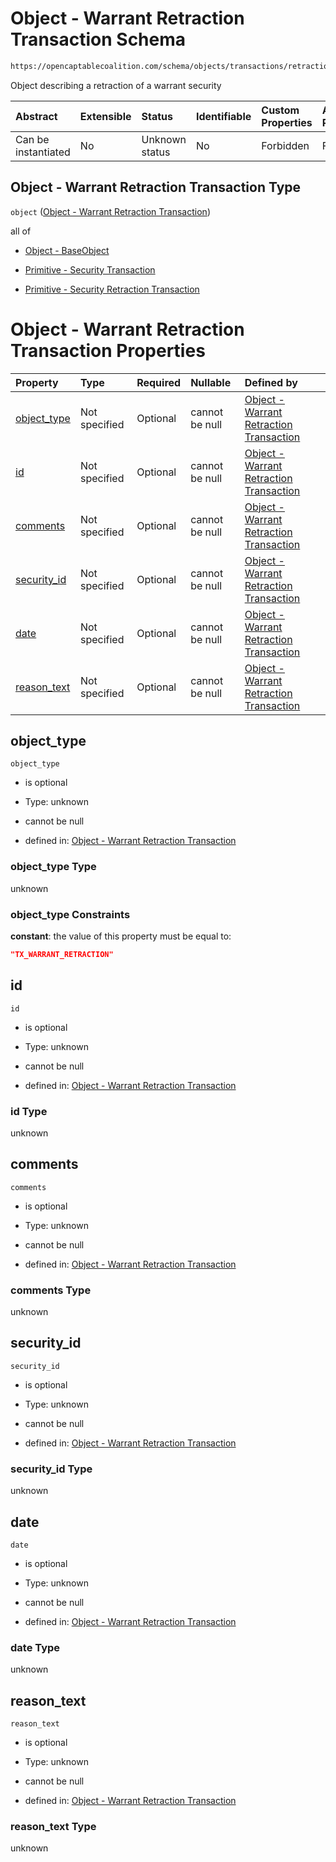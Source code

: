 # Object - Warrant Retraction Transaction Schema

```txt
https://opencaptablecoalition.com/schema/objects/transactions/retraction/warrant_retraction
```

Object describing a retraction of a warrant security

| Abstract            | Extensible | Status         | Identifiable | Custom Properties | Additional Properties | Access Restrictions | Defined In                                                                                                                         |
| :------------------ | :--------- | :------------- | :----------- | :---------------- | :-------------------- | :------------------ | :--------------------------------------------------------------------------------------------------------------------------------- |
| Can be instantiated | No         | Unknown status | No           | Forbidden         | Forbidden             | none                | [WarrantRetraction.schema.json](../../schema/objects/transactions/retraction/WarrantRetraction.schema.json "open original schema") |

## Object - Warrant Retraction Transaction Type

`object` ([Object - Warrant Retraction Transaction](warrantretraction.md))

all of

*   [Object - BaseObject](issuer-allof-object---baseobject.md "check type definition")

*   [Primitive - Security Transaction](convertibletransfer-allof-primitive---security-transaction.md "check type definition")

*   [Primitive - Security Retraction Transaction](convertibleretraction-allof-primitive---security-retraction-transaction.md "check type definition")

# Object - Warrant Retraction Transaction Properties

| Property                    | Type          | Required | Nullable       | Defined by                                                                                                                                                                                                   |
| :-------------------------- | :------------ | :------- | :------------- | :----------------------------------------------------------------------------------------------------------------------------------------------------------------------------------------------------------- |
| [object_type](#object_type) | Not specified | Optional | cannot be null | [Object - Warrant Retraction Transaction](warrantretraction-properties-object_type.md "https://opencaptablecoalition.com/schema/objects/transactions/retraction/warrant_retraction#/properties/object_type") |
| [id](#id)                   | Not specified | Optional | cannot be null | [Object - Warrant Retraction Transaction](warrantretraction-properties-id.md "https://opencaptablecoalition.com/schema/objects/transactions/retraction/warrant_retraction#/properties/id")                   |
| [comments](#comments)       | Not specified | Optional | cannot be null | [Object - Warrant Retraction Transaction](warrantretraction-properties-comments.md "https://opencaptablecoalition.com/schema/objects/transactions/retraction/warrant_retraction#/properties/comments")       |
| [security_id](#security_id) | Not specified | Optional | cannot be null | [Object - Warrant Retraction Transaction](warrantretraction-properties-security_id.md "https://opencaptablecoalition.com/schema/objects/transactions/retraction/warrant_retraction#/properties/security_id") |
| [date](#date)               | Not specified | Optional | cannot be null | [Object - Warrant Retraction Transaction](warrantretraction-properties-date.md "https://opencaptablecoalition.com/schema/objects/transactions/retraction/warrant_retraction#/properties/date")               |
| [reason_text](#reason_text) | Not specified | Optional | cannot be null | [Object - Warrant Retraction Transaction](warrantretraction-properties-reason_text.md "https://opencaptablecoalition.com/schema/objects/transactions/retraction/warrant_retraction#/properties/reason_text") |

## object_type



`object_type`

*   is optional

*   Type: unknown

*   cannot be null

*   defined in: [Object - Warrant Retraction Transaction](warrantretraction-properties-object_type.md "https://opencaptablecoalition.com/schema/objects/transactions/retraction/warrant_retraction#/properties/object_type")

### object_type Type

unknown

### object_type Constraints

**constant**: the value of this property must be equal to:

```json
"TX_WARRANT_RETRACTION"
```

## id



`id`

*   is optional

*   Type: unknown

*   cannot be null

*   defined in: [Object - Warrant Retraction Transaction](warrantretraction-properties-id.md "https://opencaptablecoalition.com/schema/objects/transactions/retraction/warrant_retraction#/properties/id")

### id Type

unknown

## comments



`comments`

*   is optional

*   Type: unknown

*   cannot be null

*   defined in: [Object - Warrant Retraction Transaction](warrantretraction-properties-comments.md "https://opencaptablecoalition.com/schema/objects/transactions/retraction/warrant_retraction#/properties/comments")

### comments Type

unknown

## security_id



`security_id`

*   is optional

*   Type: unknown

*   cannot be null

*   defined in: [Object - Warrant Retraction Transaction](warrantretraction-properties-security_id.md "https://opencaptablecoalition.com/schema/objects/transactions/retraction/warrant_retraction#/properties/security_id")

### security_id Type

unknown

## date



`date`

*   is optional

*   Type: unknown

*   cannot be null

*   defined in: [Object - Warrant Retraction Transaction](warrantretraction-properties-date.md "https://opencaptablecoalition.com/schema/objects/transactions/retraction/warrant_retraction#/properties/date")

### date Type

unknown

## reason_text



`reason_text`

*   is optional

*   Type: unknown

*   cannot be null

*   defined in: [Object - Warrant Retraction Transaction](warrantretraction-properties-reason_text.md "https://opencaptablecoalition.com/schema/objects/transactions/retraction/warrant_retraction#/properties/reason_text")

### reason_text Type

unknown
